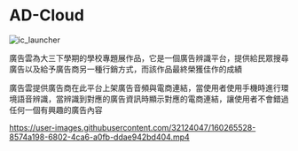 # AD-Cloud
![ic_launcher](https://user-images.githubusercontent.com/32124047/160265247-4b46ae50-c7b0-4c39-9ca4-55bbb5ef9b42.png)

廣告雲為大三下學期的學校專題展作品，它是一個廣告辨識平台，提供給民眾搜尋廣告以及給予廣告商另一種行銷方式，而該作品最終榮獲佳作的成績

廣告雲提供廣告商在此平台上架廣告音頻與電商連結，當使用者使用手機時進行環境語音辨識，當辨識到對應的廣告資訊時顯示對應的電商連結，讓使用者不會錯過任何一個有興趣的廣告內容

https://user-images.githubusercontent.com/32124047/160265528-8574a198-6802-4ca6-a0fb-ddae942bd404.mp4
